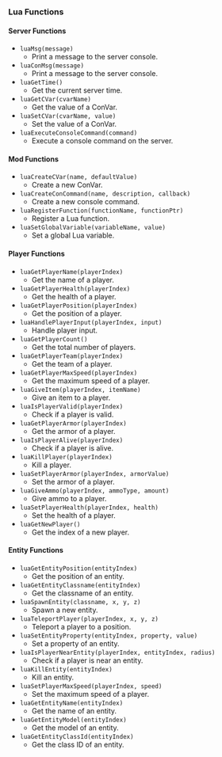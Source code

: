 ### Lua Functions

#### Server Functions
- `luaMsg(message)`
  - Print a message to the server console.
- `luaConMsg(message)`
  - Print a message to the server console.
- `luaGetTime()`
  - Get the current server time.
- `luaGetCVar(cvarName)`
  - Get the value of a ConVar.
- `luaSetCVar(cvarName, value)`
  - Set the value of a ConVar.
- `luaExecuteConsoleCommand(command)`
  - Execute a console command on the server.

#### Mod Functions
- `luaCreateCVar(name, defaultValue)`
  - Create a new ConVar.
- `luaCreateConCommand(name, description, callback)`
  - Create a new console command.
- `luaRegisterFunction(functionName, functionPtr)`
  - Register a Lua function.
- `luaSetGlobalVariable(variableName, value)`
  - Set a global Lua variable.

#### Player Functions
- `luaGetPlayerName(playerIndex)`
  - Get the name of a player.
- `luaGetPlayerHealth(playerIndex)`
  - Get the health of a player.
- `luaGetPlayerPosition(playerIndex)`
  - Get the position of a player.
- `luaHandlePlayerInput(playerIndex, input)`
  - Handle player input.
- `luaGetPlayerCount()`
  - Get the total number of players.
- `luaGetPlayerTeam(playerIndex)`
  - Get the team of a player.
- `luaGetPlayerMaxSpeed(playerIndex)`
  - Get the maximum speed of a player.
- `luaGiveItem(playerIndex, itemName)`
  - Give an item to a player.
- `luaIsPlayerValid(playerIndex)`
  - Check if a player is valid.
- `luaGetPlayerArmor(playerIndex)`
  - Get the armor of a player.
- `luaIsPlayerAlive(playerIndex)`
  - Check if a player is alive.
- `luaKillPlayer(playerIndex)`
  - Kill a player.
- `luaSetPlayerArmor(playerIndex, armorValue)`
  - Set the armor of a player.
- `luaGiveAmmo(playerIndex, ammoType, amount)`
  - Give ammo to a player.
- `luaSetPlayerHealth(playerIndex, health)`
  - Set the health of a player.
- `luaGetNewPlayer()`
  - Get the index of a new player.

#### Entity Functions
- `luaGetEntityPosition(entityIndex)`
  - Get the position of an entity.
- `luaGetEntityClassname(entityIndex)`
  - Get the classname of an entity.
- `luaSpawnEntity(classname, x, y, z)`
  - Spawn a new entity.
- `luaTeleportPlayer(playerIndex, x, y, z)`
  - Teleport a player to a position.
- `luaSetEntityProperty(entityIndex, property, value)`
  - Set a property of an entity.
- `luaIsPlayerNearEntity(playerIndex, entityIndex, radius)`
  - Check if a player is near an entity.
- `luaKillEntity(entityIndex)`
  - Kill an entity.
- `luaSetPlayerMaxSpeed(playerIndex, speed)`
  - Set the maximum speed of a player.
- `luaGetEntityName(entityIndex)`
  - Get the name of an entity.
- `luaGetEntityModel(entityIndex)`
  - Get the model of an entity.
- `luaGetEntityClassId(entityIndex)`
  - Get the class ID of an entity.
